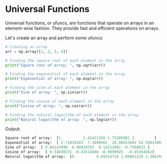 # Universal Functions

Universal functions, or ufuncs, are functions that operate on arrays in an element-wise fashion. They provide fast and efficient operations on arrays.

Let's create an array and perform some ufuncs:

```python
# Creating an array
arr = np.array([1, 2, 3, 4])

# Finding the square root of each element in the array
print("Square root of array: ", np.sqrt(arr))

# Finding the exponential of each element in the array
print("Exponential of array: ", np.exp(arr))

# Finding the sine of each element in the array
print("Sine of array: ", np.sin(arr))

# Finding the cosine of each element in the array
print("Cosine of array: ", np.cos(arr))

# Finding the natural logarithm of each element in the array
print("Natural logarithm of array: ", np.log(arr))
```

Output:

```python
Square root of array:  [1.         1.41421356 1.73205081 2.        ]
Exponential of array:  [ 2.71828183  7.3890561  20.08553692 54.59815003]
Sine of array:  [ 0.84147098  0.90929743  0.14112001 -0.7568025 ]
Cosine of array:  [ 0.54030231 -0.41614684 -0.9899925  -0.65364362]
Natural logarithm of array:  [0.         0.69314718 1.09861229 1.38629436]
```
